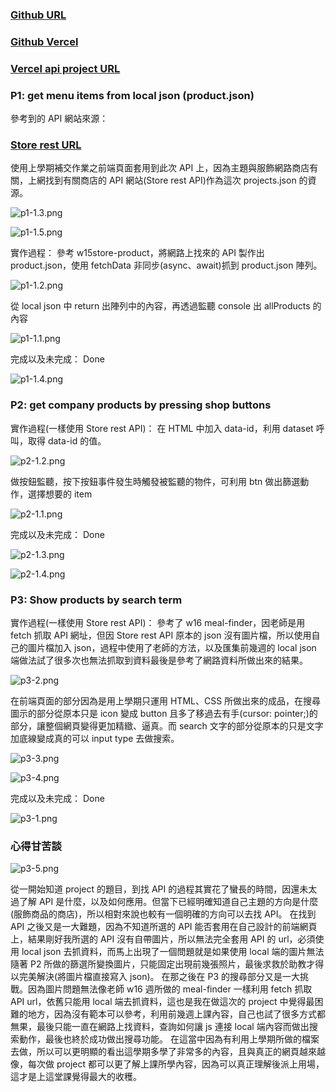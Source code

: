 ### [Github URL](https://github.com/yuwen1213/1112-1N-js-demo-211410740.git)

### [Github Vercel](https://1112-1-n-js-demo-211410740.vercel.app/)

### [Vercel api project URL](http://127.0.0.1:5502/demo/API-project/p3/index.html)

### P1: get menu items from local json (product.json)

參考到的 API 網站來源：

### [Store rest URL](https://storerestapi.com/docs)

使用上學期補交作業之前端頁面套用到此次 API 上，因為主題與服飾網路商店有關，上網找到有關商店的 API 網站(Store rest API)作為這次 projects.json 的資源。

![p1-1.3.png](https://hlbovfzvhsftjuylmwlc.supabase.co/storage/v1/object/public/demo-40/md_1N_img/p1-1.3.png)

![p1-1.5.png](https://hlbovfzvhsftjuylmwlc.supabase.co/storage/v1/object/public/demo-40/md_1N_img/p1-1.5.png)

實作過程：
參考 w15store-product，將網路上找來的 API 製作出 product.json，使用 fetchData 非同步(async、await)抓到 product.json 陣列。

![p1-1.2.png](https://hlbovfzvhsftjuylmwlc.supabase.co/storage/v1/object/public/demo-40/md_1N_img/p1-1.2.png)

從 local json 中 return 出陣列中的內容，再透過監聽 console 出 allProducts 的內容

![p1-1.1.png](https://hlbovfzvhsftjuylmwlc.supabase.co/storage/v1/object/public/demo-40/md_1N_img/p1-1.1.png)

完成以及未完成：
Done

![p1-1.4.png](https://hlbovfzvhsftjuylmwlc.supabase.co/storage/v1/object/public/demo-40/md_1N_img/p1-1.4.png)

### P2: get company products by pressing shop buttons

實作過程(一樣使用 Store rest API)：
在 HTML 中加入 data-id，利用 dataset 呼叫，取得 data-id 的值。

![p2-1.2.png](https://hlbovfzvhsftjuylmwlc.supabase.co/storage/v1/object/public/demo-40/md_1N_img/p2-1.2.png)

做按鈕監聽，按下按鈕事件發生時觸發被監聽的物件，可利用 btn 做出篩選動作，選擇想要的 item

![p2-1.1.png](https://hlbovfzvhsftjuylmwlc.supabase.co/storage/v1/object/public/demo-40/md_1N_img/p2-1.1.png)

完成以及未完成：
Done

![p2-1.3.png](https://hlbovfzvhsftjuylmwlc.supabase.co/storage/v1/object/public/demo-40/md_1N_img/p2-1.3.png)

![p2-1.4.png](https://hlbovfzvhsftjuylmwlc.supabase.co/storage/v1/object/public/demo-40/md_1N_img/p2-1.4.png)

### P3: Show products by search term

實作過程(一樣使用 Store rest API)：
參考了 w16 meal-finder，因老師是用 fetch 抓取 API 網址，但因 Store rest API 原本的 json 沒有圖片檔，所以使用自己的圖片檔加入 json，過程中使用了老師的方法，以及匯集前幾週的 local json 端做法試了很多次也無法抓取到資料最後是參考了網路資料所做出來的結果。

![p3-2.png](https://hlbovfzvhsftjuylmwlc.supabase.co/storage/v1/object/public/demo-40/md_1N_img/p3-2.png)

在前端頁面的部分因為是用上學期只運用 HTML、CSS 所做出來的成品，在搜尋圖示的部分從原本只是 icon 變成 button 且多了移過去有手(cursor: pointer;)的部分，讓整個網頁變得更加精緻、逼真。而 search 文字的部分從原本的只是文字加底線變成真的可以 input type 去做搜索。

![p3-3.png](https://hlbovfzvhsftjuylmwlc.supabase.co/storage/v1/object/public/demo-40/md_1N_img/p3-3.png)

![p3-4.png](https://hlbovfzvhsftjuylmwlc.supabase.co/storage/v1/object/public/demo-40/md_1N_img/p3-4.png)

完成以及未完成：
Done

![p3-1.png](https://hlbovfzvhsftjuylmwlc.supabase.co/storage/v1/object/public/demo-40/md_1N_img/p3-1.png)

### 心得甘苦談

![p3-5.png](https://hlbovfzvhsftjuylmwlc.supabase.co/storage/v1/object/public/demo-40/md_1N_img/p3-5.png)

從一開始知道 project 的題目，到找 API 的過程其實花了蠻長的時間，因還未太過了解 API 是什麼，以及如何應用。但當下已經明確知道自己主題的方向是什麼(服飾商品的商店)，所以相對來說也較有一個明確的方向可以去找 API。
在找到 API 之後又是一大難題，因為不知道所選的 API 能否套用在自己設計的前端網頁上，結果剛好我所選的 API 沒有自帶圖片，所以無法完全套用 API 的 url，必須使用 local json 去抓資料，而馬上出現了一個問題就是如果使用 local 端的圖片無法隨著 P2 所做的篩選所變換圖片，只能固定出現前幾張照片，最後求救於助教才得以完美解決(將圖片檔直接寫入 json)。
在那之後在 P3 的搜尋部分又是一大挑戰。因為圖片問題無法像老師 w16 週所做的 meal-finder 一樣利用 fetch 抓取 API url，依舊只能用 local 端去抓資料，這也是我在做這次的 project 中覺得最困難的地方，因為沒有範本可以參考，利用前幾週上課內容，自己也試了很多方式都無果，最後只能一直在網路上找資料，查詢如何讓 js 連接 local 端內容而做出搜索動作，最後也終於成功做出搜尋功能。
在這當中因為有利用上學期所做的檔案去做，所以可以更明顯的看出這學期多學了非常多的內容，且與真正的網頁越來越像，每次做 project 都可以更了解上課所學內容，因為可以真正理解後派上用場，這才是上這堂課覺得最大的收穫。
